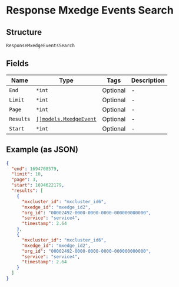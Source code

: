 
# Response Mxedge Events Search

## Structure

`ResponseMxedgeEventsSearch`

## Fields

| Name | Type | Tags | Description |
|  --- | --- | --- | --- |
| `End` | `*int` | Optional | - |
| `Limit` | `*int` | Optional | - |
| `Page` | `*int` | Optional | - |
| `Results` | [`[]models.MxedgeEvent`](../../doc/models/mxedge-event.md) | Optional | - |
| `Start` | `*int` | Optional | - |

## Example (as JSON)

```json
{
  "end": 1694708579,
  "limit": 10,
  "page": 3,
  "start": 1694622179,
  "results": [
    {
      "mxcluster_id": "mxcluster_id6",
      "mxedge_id": "mxedge_id2",
      "org_id": "00002492-0000-0000-0000-000000000000",
      "service": "service4",
      "timestamp": 2.64
    },
    {
      "mxcluster_id": "mxcluster_id6",
      "mxedge_id": "mxedge_id2",
      "org_id": "00002492-0000-0000-0000-000000000000",
      "service": "service4",
      "timestamp": 2.64
    }
  ]
}
```

